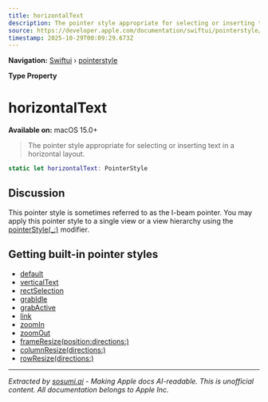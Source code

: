 ```yaml
---
title: horizontalText
description: The pointer style appropriate for selecting or inserting text in a horizontal layout.
source: https://developer.apple.com/documentation/swiftui/pointerstyle/horizontaltext
timestamp: 2025-10-29T00:09:29.673Z
---
```


**Navigation:** [Swiftui](/documentation/swiftui) › [pointerstyle](/documentation/swiftui/pointerstyle)

**Type Property**

# horizontalText

**Available on:** macOS 15.0+

> The pointer style appropriate for selecting or inserting text in a horizontal layout.

```swift
static let horizontalText: PointerStyle
```

## Discussion

This pointer style is sometimes referred to as the I-beam pointer. You may apply this pointer style to a single view or a view hierarchy using the [pointerStyle(_:)](/documentation/swiftui/view/pointerstyle(_:)) modifier.

## Getting built-in pointer styles

- [default](/documentation/swiftui/pointerstyle/default)
- [verticalText](/documentation/swiftui/pointerstyle/verticaltext)
- [rectSelection](/documentation/swiftui/pointerstyle/rectselection)
- [grabIdle](/documentation/swiftui/pointerstyle/grabidle)
- [grabActive](/documentation/swiftui/pointerstyle/grabactive)
- [link](/documentation/swiftui/pointerstyle/link)
- [zoomIn](/documentation/swiftui/pointerstyle/zoomin)
- [zoomOut](/documentation/swiftui/pointerstyle/zoomout)
- [frameResize(position:directions:)](/documentation/swiftui/pointerstyle/frameresize(position:directions:))
- [columnResize(directions:)](/documentation/swiftui/pointerstyle/columnresize(directions:))
- [rowResize(directions:)](/documentation/swiftui/pointerstyle/rowresize(directions:))

---

*Extracted by [sosumi.ai](https://sosumi.ai) - Making Apple docs AI-readable.*
*This is unofficial content. All documentation belongs to Apple Inc.*
